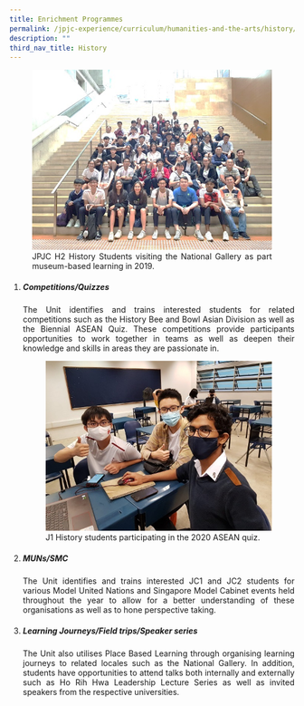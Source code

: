 ```yaml
---
title: Enrichment Programmes
permalink: /jpjc-experience/curriculum/humanities-and-the-arts/history/enrichment-programmes/
description: ""
third_nav_title: History
---
```

<div align=justify>
<figure>
<img src="/images/history%20enrichment.jpg">
<figcaption>JPJC H2 History Students visiting the National Gallery as part museum-based learning in 2019.</figcaption></figure>

<ol>
	<li><h5><i><strong>Competitions/Quizzes</strong></i></h5></li>
The Unit identifies and trains interested students for related competitions such as the History Bee and Bowl Asian Division as well as the Biennial ASEAN Quiz. These competitions provide participants opportunities to work together in teams as well as deepen their knowledge and skills in areas they are passionate in.
	
<figure>
<img src="/images/history%20enrichment%202.jpg">
<figcaption>J1 History students participating in the 2020 ASEAN quiz.</figcaption></figure>
	<li><h5><i><strong>MUNs/SMC</strong></i></h5></li>

The Unit identifies and trains interested JC1 and JC2 students for various Model United Nations and Singapore Model Cabinet events held throughout the year to allow for a better understanding of these organisations as well as to hone perspective taking.

<li><h5><i><strong>Learning Journeys/Field trips/Speaker series</strong></i></h5></li>

The Unit also utilises Place Based Learning through organising learning journeys to related locales such as the National Gallery. In addition, students have opportunities to attend talks both internally and externally such as Ho Rih Hwa Leadership Lecture Series as well as invited speakers from the respective universities.</ol>